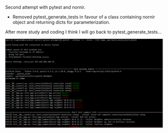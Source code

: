 Second attempt with pytest and nornir.  

- Removed pytest_generate_tests in favour of a class containing nornir object and returning dicts for parameterization.

After more study and coding I think I will go back to pytest_generate_tests...

![](https://github.com/no-such-anthony/nornir3_play/blob/master/with-pytest-attempt2/example%20usage.PNG)
